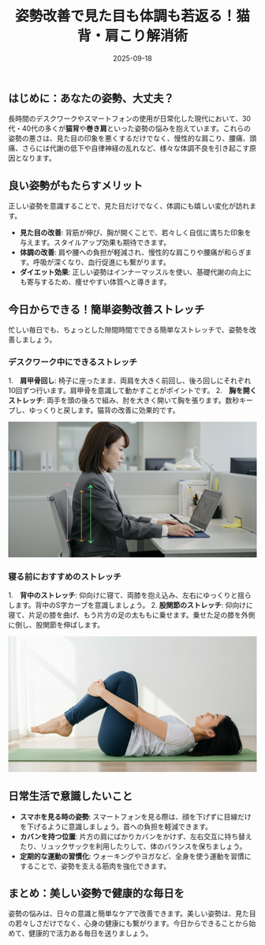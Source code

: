﻿---
title: 姿勢改善で見た目も体調も若返る！猫背・肩こり解消術
date: 2025-09-18
tags: [姿勢改善, 猫背, 肩こり, ストレッチ, デスクワーク, tips]
category: health
image: /a-blog/article_images/article5/posture_correction.png
description: "猫背や肩こりを改善する簡単ストレッチと日常の工夫で、姿勢と体調を若返らせる実践ガイド。"
---

## はじめに：あなたの姿勢、大丈夫？

長時間のデスクワークやスマートフォンの使用が日常化した現代において、30代・40代の多くが**猫背**や**巻き肩**といった姿勢の悩みを抱えています。これらの姿勢の悪さは、見た目の印象を悪くするだけでなく、慢性的な肩こり、腰痛、頭痛、さらには代謝の低下や自律神経の乱れなど、様々な体調不良を引き起こす原因となります。

## 良い姿勢がもたらすメリット

正しい姿勢を意識することで、見た目だけでなく、体調にも嬉しい変化が訪れます。

* **見た目の改善**: 背筋が伸び、胸が開くことで、若々しく自信に満ちた印象を与えます。スタイルアップ効果も期待できます。
* **体調の改善**: 肩や腰への負担が軽減され、慢性的な肩こりや腰痛が和らぎます。呼吸が深くなり、血行促進にも繋がります。
* **ダイエット効果**: 正しい姿勢はインナーマッスルを使い、基礎代謝の向上にも寄与するため、痩せやすい体質へと導きます。

## 今日からできる！簡単姿勢改善ストレッチ

忙しい毎日でも、ちょっとした隙間時間でできる簡単なストレッチで、姿勢を改善しましょう。

### デスクワーク中にできるストレッチ

1.　**肩甲骨回し**: 椅子に座ったまま、両肩を大きく前回し、後ろ回しにそれぞれ10回ずつ行います。肩甲骨を意識して動かすことがポイントです。
2.　**胸を開くストレッチ**: 両手を頭の後ろで組み、肘を大きく開いて胸を張ります。数秒キープし、ゆっくりと戻します。猫背の改善に効果的です。

![デスクワーク中の正しい姿勢のイメージ](/article_images/health/desk_work_posture.png)

### 寝る前におすすめのストレッチ

1.　**背中のストレッチ**: 仰向けに寝て、両膝を抱え込み、左右にゆっくりと揺らします。背中のS字カーブを意識しましょう。
2.  **股関節のストレッチ**: 仰向けに寝て、片足の膝を曲げ、もう片方の足の太ももに乗せます。乗せた足の膝を外側に倒し、股関節を伸ばします。

![ストレッチのイメージ](/article_images/health/stretching.png)

## 日常生活で意識したいこと

* **スマホを見る時の姿勢**: スマートフォンを見る際は、顔を下げずに目線だけを下げるように意識しましょう。首への負担を軽減できます。
* **カバンを持つ位置**: 片方の肩にばかりカバンをかけず、左右交互に持ち替えたり、リュックサックを利用したりして、体のバランスを保ちましょう。
* **定期的な運動の習慣化**: ウォーキングやヨガなど、全身を使う運動を習慣にすることで、姿勢を支える筋肉を強化できます。

## まとめ：美しい姿勢で健康的な毎日を

姿勢の悩みは、日々の意識と簡単なケアで改善できます。美しい姿勢は、見た目の若々しさだけでなく、心身の健康にも繋がります。今日からできることから始めて、健康的で活力ある毎日を送りましょう。
